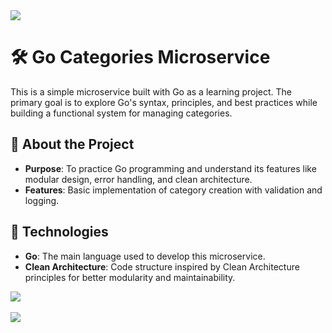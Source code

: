 <img src='https://github.com/user-attachments/assets/049bfa7c-ef9d-4009-8cf1-073ca9c4d000'>

# 🛠️ Go Categories Microservice

This is a simple microservice built with Go as a learning project. The primary goal is to explore Go's syntax, principles, and best practices while building a functional system for managing categories.

## 📖 About the Project  
- **Purpose**: To practice Go programming and understand its features like modular design, error handling, and clean architecture.  
- **Features**: Basic implementation of category creation with validation and logging.  

## 🚀 Technologies  
- **Go**: The main language used to develop this microservice.  
- **Clean Architecture**: Code structure inspired by Clean Architecture principles for better modularity and maintainability.  
<img src="https://github.com/user-attachments/assets/c36c3375-65a8-41e9-b1c5-9f8ddf073d8f">
<br><br>
<img src='https://github.com/user-attachments/assets/049bfa7c-ef9d-4009-8cf1-073ca9c4d000'>
